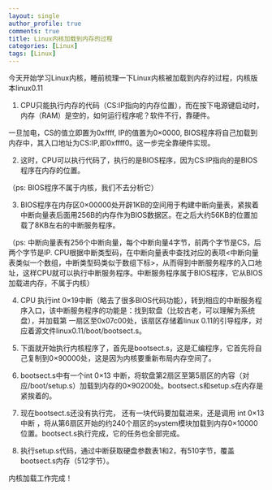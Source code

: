 ```yaml
---
layout: single
author_profile: true
comments: true
title: Linux内核加载到内存的过程
categories: [Linux]
tags: [Linux]
---
```

今天开始学习Linux内核，睡前梳理一下Linux内核被加载到内存的过程，内核版本linux0.11

1. CPU只能执行内存的代码（CS:IP指向的内存位置），而在按下电源键启动时，内存（RAM）是空的，如何运行程序呢？软件不行，靠硬件。

一旦加电，CS的值立即置为0xffff, IP的值置为0×0000, BIOS程序将自己加载到内存中，其入口地址为CS:IP,即0xffff0。这一步完全靠硬件实现。

2. 这时，CPU可以执行代码了，执行的是BIOS程序，因为CS:IP指向的是BIOS程序在内存的位置。

（ps: BIOS程序不属于内核，我们不去分析它）

3. BIOS程序在内存区0×00000处开辟1KB的空间用于构建中断向量表，紧挨着中断向量表后面用256B的内存作为BIOS数据区。在之后大约56KB的位置加载了8KB左右的中断服务程序。

（ps: 中断向量表有256个中断向量，每个中断向量4字节，前两个字节是CS，后两个字节是IP. CPU根据中断类型码，在中断向量表中查找对应的表项&lt;中断向量表类似一个数组，中断类型码类似于数组下标&gt;，从而得到中断服务程序的入口地 址，这样CPU就可以执行中断服务程序。中断服务程序属于BIOS程序，它从BIOS加载进内存，不属于内核）

4. CPU 执行int 0×19中断（略去了很多BIOS代码功能），转到相应的中断服务程序入口，该中断服务程序的功能是：找到软盘（比较古老，可以理解为系统盘），并加载第 一扇区至0x07c00处，该扇区存储着linux 0.11的引导程序，对应着源文件linux0.11/boot/bootsect.s。

5. 下面就开始执行内核程序了，首先是bootsect.s，这是汇编程序，它首先将自己复制到0×90000处，这是因为内核要重新布局内存空间了。

6. bootsect.s中有一个int 0×13 中断，将软盘第2扇区至第5扇区的内容（对应/boot/setup.s）加载到内存的0×90200处。bootsect.s和setup.s在内存是紧挨着的。

7. 现在bootsect.s还没有执行完， 还有一块代码要加载进来，还是调用 int 0×13中断 ，将从第6扇区开始的约240个扇区的system模块加载到内存0×10000位置。bootsect.s执行完成，它的任务也全部完成。

8. 执行setup.s代码，通过中断获取硬盘参数表1和2，有510字节，覆盖bootsect.s内存（512字节）。

内核加载工作完成！
